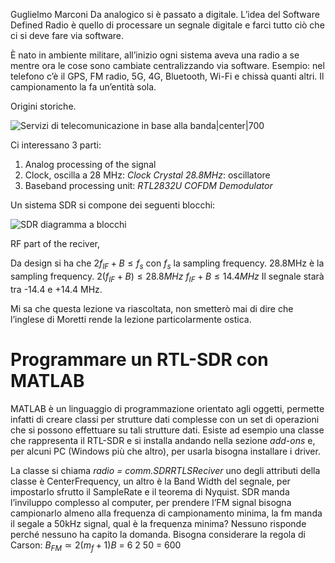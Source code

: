 Guglielmo Marconi
Da analogico si è passato a digitale.
L’idea del Software Defined Radio è quello di processare un segnale digitale e farci tutto ciò che ci si deve fare via software. 

È nato in ambiente militare, all’inizio ogni sistema aveva una radio a se mentre ora le cose sono cambiate centralizzando via software.
Esempio: nel telefono c’è il GPS, FM radio, 5G, 4G, Bluetooth, Wi-Fi e chissà quanti altri.
Il campionamento la fa un’entità sola. 

Origini storiche.

![Servizi di telecomunicazione in base alla banda|center|700](https://digitalregulation.org/wp-content/uploads/word-image-141.png)

Ci interessano 3 parti: 
1. Analog processing of the signal 
2. Clock, oscilla a 28 MHz: *Clock Crystal 28.8MHz*: oscillatore
3. Baseband processing unit: *RTL2832U COFDM Demodulator*

Un sistema SDR si compone dei seguenti blocchi: 

![SDR diagramma a blocchi](https://www.researchgate.net/profile/Stephen-Ugwuanyi/publication/328164022/figure/fig1/AS:701214731796481@1544194028671/Simple-SDR-Architecture.ppm)

RF part of the reciver,

Da design si ha che $2f_{IF} + B \le f_s$ con $f_s$ la sampling frequency. 
28.8MHz è la sampling frequency.
$2(f_{IF} + B) \le 28.8 MHz$
$f_{IF} + B \le 14.4 MHz$
Il segnale starà tra -14.4 e +14.4 MHz. 

Mi sa che questa lezione va riascoltata, non smetterò mai di dire che l’inglese di Moretti rende la lezione particolarmente ostica. 

# Programmare un RTL-SDR con MATLAB

MATLAB è un linguaggio di programmazione orientato agli oggetti, permette infatti di creare classi per strutture dati complesse con un set di operazioni che si possono effettuare su tali strutture dati. 
Esiste ad esempio una classe che rappresenta il RTL-SDR e si installa andando nella sezione *add-ons* e, per alcuni PC (Windows più che altro), per usarla bisogna installare i driver. 

La classe si chiama *radio = comm.SDRRTLSReciver*
uno degli attributi della classe è CenterFrequency, un altro è la Band Width del segnale, per impostarlo sfrutto il SampleRate e il teorema di Nyquist. 
SDR manda l’inviluppo complesso al computer, per prendere l’FM signal bisogna campionarlo almeno alla frequenza di campionamento minima, la fm manda il segale a 50kHz signal, qual è la frequenza minima? Nessuno risponde perché nessuno ha capito la domanda. Bisogna considerare la regola di Carson:
$B_{FM} \simeq 2(m_f + 1)B$
= 6 2 50 = 600

